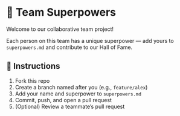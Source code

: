 # 🦸 Team Superpowers

Welcome to our collaborative team project!

Each person on this team has a unique superpower — add yours to `superpowers.md` and contribute to our Hall of Fame.

## 🚀 Instructions

1. Fork this repo
2. Create a branch named after you (e.g., `feature/alex`)
3. Add your name and superpower to `superpowers.md`
4. Commit, push, and open a pull request
5. (Optional) Review a teammate’s pull request
